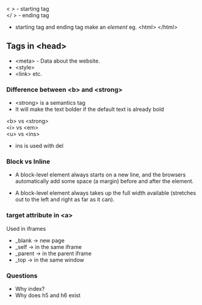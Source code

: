 < > - starting tag <br>
</ > - ending tag

- starting tag and ending tag make an _element_
eg. \<html> \</html>

## Tags in \<head>
- \<meta> - Data about the website.
- \<style>
- \<link>
etc.

### Difference between \<b> and \<strong>
- \<strong> is a semantics tag
- It will make the text bolder if the default text is already bold

\<b> vs \<strong> <br>
\<i> vs \<em> <br>
\<u> vs \<ins> <br>

- ins is used with del


### Block vs Inline
- A block-level element always starts on a new line, and the browsers automatically add some space (a margin) before and after the element.

- A block-level element always takes up the full width available (stretches out to the left and right as far as it can).


### target attribute in \<a>

Used in iframes
- _blank -> new page
- _self -> in the same iframe
- _parent -> in the parent iframe
- _top -> in the same window


### Questions

- Why index?
- Why does h5 and h6 exist